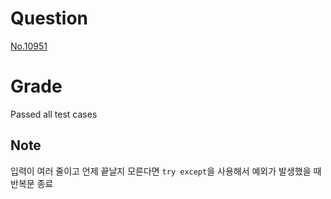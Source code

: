 # Question

[No.10951](https://www.acmicpc.net/problem/10951)

# Grade

Passed all test cases

## Note

입력이 여러 줄이고 언제 끝날지 모른다면 `try except`을 사용해서 예외가 발생했을 때 반복문 종료
